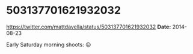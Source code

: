 # 503137701621932032
https://twitter.com/mattdavella/status/503137701621932032
**Date:** 2014-08-23

Early Saturday morning shoots:  😐
